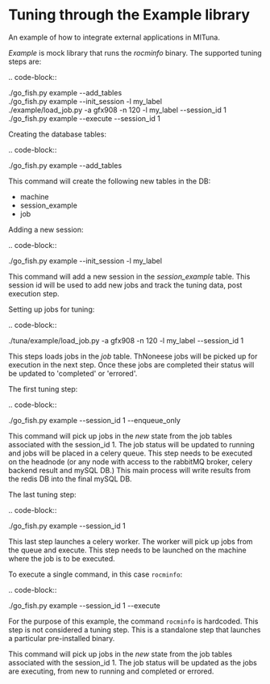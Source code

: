 Tuning through the Example library
==================================
An example of how to integrate external applications in MITuna.


*Example* is mock library that runs the *rocminfo* binary. 
The supported tuning steps are:

.. code-block::  

  ./go_fish.py example --add_tables  
  ./go_fish.py example --init_session -l my_label  
  ./example/load_job.py -a gfx908 -n 120 -l my_label --session_id 1  
  ./go_fish.py example --execute --session_id 1  

Creating the database tables:

.. code-block::  

  ./go_fish.py example --add_tables  

This command will create the following new tables in the DB:
* machine
* session_example
* job

Adding a new session:

.. code-block::  

  ./go_fish.py example --init_session -l my_label  

This command will add a new session in the *session_example* table. This session id will be
used to add new jobs and track the tuning data, post execution step.

Setting up jobs for tuning:

.. code-block::  

  ./tuna/example/load_job.py -a gfx908 -n 120 -l my_label --session_id 1

This steps loads jobs in the *job* table. ThNoneese jobs will be picked up for execution in the
next step. Once these jobs are completed their status will be updated to 'completed' or 'errored'.

The first tuning step:

.. code-block::  

  ./go_fish.py example --session_id 1 --enqueue_only

This command will pick up jobs in the *new* state from the job tables associated with the
session_id 1. The job status will be updated to running and jobs will be placed in a celery
queue. This step needs to be executed on the headnode (or any node with access to the rabbitMQ
broker, celery backend result and mySQL DB.) This main process will write results from the redis DB
into the final mySQL DB.


The last tuning step:

.. code-block::  

  ./go_fish.py example --session_id 1

This last step launches a celery worker. The worker will pick up jobs from the queue and execute.
This step needs to be launched on the machine where the job is to be executed.

To execute a single command, in this case `rocminfo`:

.. code-block::  

  ./go_fish.py example --session_id 1 --execute

For the purpose of this example, the command `rocminfo` is hardcoded. This step is not considered
a tuning step. This is a standalone step that launches a particular pre-installed binary.

This command will pick up jobs in the *new* state from the job tables associated with the
session_id 1. The job status will be updated as the jobs are executing, from new to running and
completed or errored.
